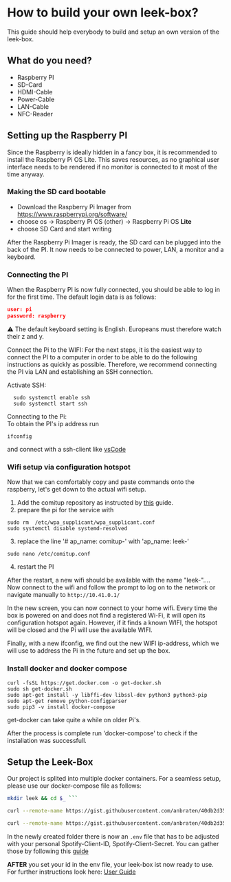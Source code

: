 # How to build your own leek-box?

This guide should help everybody to build and setup an own version of the leek-box.

## What do you need?
* Raspberry PI
* SD-Card
* HDMI-Cable
* Power-Cable
* LAN-Cable
* NFC-Reader

## Setting up the Raspberry PI
Since the Raspberry is ideally hidden in a fancy box, it is recommended to install the Raspberry Pi OS Lite. This saves resources, as no graphical user interface needs to be rendered if no monitor is connected to it most of the time anyway.

### Making the SD card bootable
* Download the Raspberry Pi Imager from https://www.raspberrypi.org/software/
* choose os -> Raspberry Pi OS (other) -> Raspberry Pi OS **Lite**
* choose SD Card and start writing

After the Raspberry Pi Imager is ready, the SD card can be plugged into the back of the PI. It now needs to be connected to power, LAN, a monitor and a keyboard.

### Connecting the PI
When the Raspberry PI is now fully connected, you should be able to log in for the first time. The default login data  is as follows: </br>
  ```json
  user: pi
  password: raspberry
  ```
⚠️ The default keyboard setting is English.
Europeans must therefore watch their z and y.

Connect the Pi to the WIFI:
For the next steps, it is the easiest way to connect the PI to a computer in order to be able to do the following instructions as quickly as possible. Therefore, we recommend connecting the PI via LAN and establishing an SSH connection.

Activate SSH: <br>
```linux
  sudo systemctl enable ssh
  sudo systemctl start ssh
```
Connecting to the Pi: <br>
To obtain the PI's ip address run
```
ifconfig
```
and connect with a ssh-client like [vsCode](https://www.hanselman.com/blog/visual-studio-code-remote-development-over-ssh-to-a-raspberry-pi-is-butter)

### Wifi setup via configuration hotspot
Now that we can comfortably copy and paste commands onto the raspberry, let's get down to the actual wifi setup.


1. Add the comitup repository as instructed by [this](https://davesteele.github.io/comitup/ppa.html) guide.
1. prepare the pi for the service with
```
sudo rm  /etc/wpa_supplicant/wpa_supplicant.conf
sudo systemctl disable systemd-resolved
```
3.  replace the  line '# ap_name: comitup-<nn>' with 'ap_name: leek-<nn>'
```
sudo nano /etc/comitup.conf
```
4. restart the PI

After the restart, a new wifi should be available with the name "leek-"....
Now connect to the wifi and follow the prompt to log on to the network or navigate manually to `http://10.41.0.1/`

In the new screen, you can now connect to your home wifi. Every time the box is powered on and does not find a registered Wi-Fi, it will open its configuration hotspot again.
However, if it finds a known WIFI, the hotspot will be closed and the Pi will use the available WIFI.

Finally, with a new ifconfig, we find out the new WIFI ip-address, which we will use to address the Pi in the future and set up the box.


### Install docker and docker compose
```
curl -fsSL https://get.docker.com -o get-docker.sh
sudo sh get-docker.sh
sudo apt-get install -y libffi-dev libssl-dev python3 python3-pip
sudo apt-get remove python-configparser
sudo pip3 -v install docker-compose
```
get-docker can take quite a while on older Pi's.


After the process is complete run 'docker-compose' to check if the installation was successfull.


## Setup the Leek-Box

Our project is splited into multiple docker containers. For a seamless setup, please use our docker-compose file as follows:

```bash
mkdir leek && cd $_ ```

curl --remote-name https://gist.githubusercontent.com/anbraten/40db2d35b1788714b6899b2e01057597/raw/746935ae596ee0b0331f1c259e4c52909f97ae30/docker-compose.yml```

curl --remote-name https://gist.githubusercontent.com/anbraten/40db2d35b1788714b6899b2e01057597/raw/746935ae596ee0b0331f1c259e4c52909f97ae30/.env
```

In the newly created folder there is now an `.env` file that has to be adjusted with your personal Spotify-Client-ID, Spotify-Client-Secret. You can gather those by following this [guide](https://developer.spotify.com/documentation/general/guides/app-settings/)

**AFTER** you set your id in the env file, your leek-box ist now ready to use.
For further instructions look here: [User Guide](./Usage.md)
